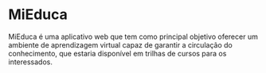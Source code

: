 MiEduca
=======

 MiEduca é uma aplicativo web que tem como principal objetivo oferecer um ambiente de aprendizagem virtual capaz de garantir a circulação do conhecimento, que estaria disponível em trilhas de cursos para os interessados. 

